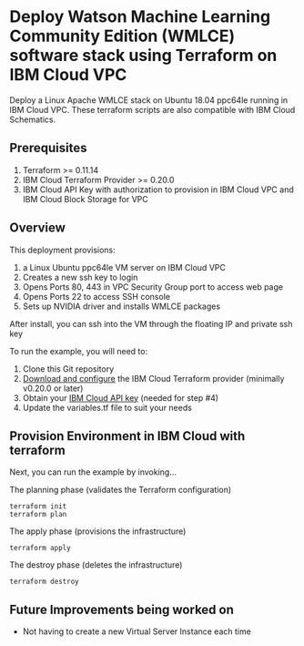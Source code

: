 # Deploy Watson Machine Learning Community Edition (WMLCE) software stack using Terraform on IBM Cloud VPC

Deploy a Linux Apache WMLCE stack on Ubuntu 18.04 ppc64le running in IBM Cloud VPC. These terraform scripts are also compatible with IBM Cloud Schematics.

## Prerequisites

1. Terraform >= 0.11.14
2. IBM Cloud Terraform Provider >= 0.20.0
3. IBM Cloud API Key with authorization to provision in IBM Cloud VPC and IBM Cloud Block Storage for VPC

## Overview

This deployment provisions:
  1. a Linux Ubuntu ppc64le VM server on IBM Cloud VPC
  2. Creates a new ssh key to login
  3. Opens Ports 80, 443 in VPC Security Group port to access web page
  4. Opens Ports 22 to access SSH console
  5. Sets up NVIDIA driver and installs WMLCE packages

After install, you can ssh into the VM through the floating IP and private ssh key

To run the example, you will need to:

1. Clone this Git repository
2. [Download and configure](https://github.com/IBM-Cloud/terraform-provider-ibm) the IBM Cloud Terraform provider (minimally v0.20.0 or later)
3. Obtain your [IBM Cloud API key](https://cloud.ibm.com) (needed for step #4)
4. Update the variables.tf file to suit your needs

## Provision Environment in IBM Cloud with terraform
Next, you can run the example by invoking...

The planning phase (validates the Terraform configuration)

```shell
terraform init
terraform plan
```

The apply phase (provisions the infrastructure)

```shell
terraform apply
```

The destroy phase (deletes the infrastructure)

```shell
terraform destroy
```

## Future Improvements being worked on
- Not having to create a new Virtual Server Instance each time

